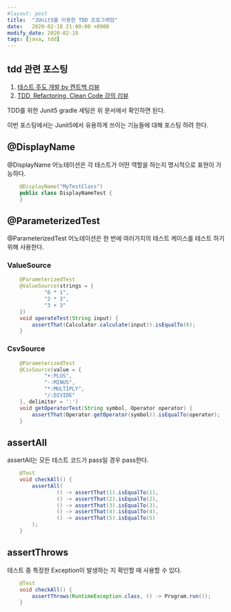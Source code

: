 ```yaml
---
#layout: post
title:  "JUnit5를 이용한 TDD 프로그래밍"
date:   2020-02-18 21:00:00 +0900
modify_date: 2020-02-19
tags: [java, tdd]
---
```


## tdd 관련 포스팅
1. [테스트 주도 개발 by 켄트백 리뷰](https://naheenosaur.github.io/review/book/test-driven-development)  
2. [TDD, Refactoring, Clean Code 강의 리뷰](https://naheenosaur.github.io//review/study/TDD-Refactoring-CleanCode)  

TDD를 위한 Junit5 gradle 세팅은 위 문서에서 확인하면 된다.  

이번 포스팅에서는 Junit5에서 유용하게 쓰이는 기능들에 대해 포스팅 하려 한다.  

## @DisplayName
@DisplayName 어노테이션은 각 테스트가 어떤 역할을 하는지 명시적으로 표현이 가능하다.
```java
    @DisplayName("MyTestClass")
    public class DisplayNameTest {
    }
```


## @ParameterizedTest
@ParameterizedTest 어노테이션은 한 번에 여러가지의 테스트 케이스를 테스트 하기 위해 사용한다.

### ValueSource
```java
    @ParameterizedTest
    @ValueSource(strings = {
            "6 * 1",
            "2 * 3",
            "3 + 3"
    })
    void operateTest(String input) {
        assertThat(Calculator.calculate(input)).isEqualTo(6);
    }

```
### CsvSource
```java
    @ParameterizedTest
    @CsvSource(value = {
            "+:PLUS",
            "-:MINUS",
            "*:MULTIPLY",
            "/:DIVIDE"
    }, delimiter = ':')
    void getOperatorTest(String symbol, Operator operator) {
        assertThat(Operator.getOperator(symbol)).isEqualTo(operator);
    }
```

## assertAll
assertAll는 모든 테스트 코드가 pass일 경우 pass한다.

```java
    @Test
    void checkAll() {
        assertAll(
                () -> assertThat(1).isEqualTo(1),
                () -> assertThat(2).isEqualTo(2),
                () -> assertThat(3).isEqualTo(3),
                () -> assertThat(4).isEqualTo(4),
                () -> assertThat(5).isEqualTo(5)
        );
    }
```
## assertThrows
테스트 중 특정한 Exception이 발생하는 지 확인할 때 사용할 수 있다.

```java
    @Test
    void checkAll() {
        assertThrows(RuntimeException.class, () -> Program.run());
    }
```

